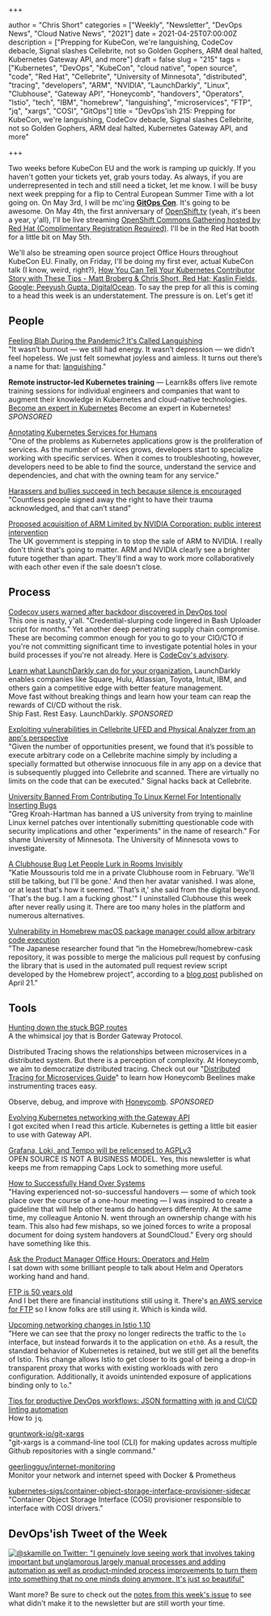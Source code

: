 +++

author = "Chris Short"
categories = ["Weekly", "Newsletter", "DevOps News", "Cloud Native News", "2021"]
date = 2021-04-25T07:00:00Z
description = ["Prepping for KubeCon, we're languishing, CodeCov debacle, Signal slashes Cellebrite, not so Golden Gophers, ARM deal halted, Kubernetes Gateway API, and more"]
draft = false
slug = "215"
tags = ["Kubernetes", "DevOps", "KubeCon", "cloud native", "open source", "code", "Red Hat", "Cellebrite", "University of Minnesota", "distributed", "tracing", "developers", "ARM", "NVIDIA", "LaunchDarkly", "Linux", "Clubhouse", "Gateway API", "Honeycomb", "handovers", "Operators", "Istio", "tech", "IBM", "homebrew", "languishing", "microservices", "FTP", "jq", "xargs", "COSI", "GitOps"]
title = "DevOps'ish 215: Prepping for KubeCon, we're languishing, CodeCov debacle, Signal slashes Cellebrite, not so Golden Gophers, ARM deal halted, Kubernetes Gateway API, and more"

+++

Two weeks before KubeCon EU and the work is ramping up quickly. If you haven't gotten your tickets yet, grab yours today. As always, if you are underrepresented in tech and still need a ticket, let me know. I will be busy next week prepping for a flip to Central European Summer Time with a lot going on. On May 3rd, I will be mc'ing [**GitOps Con**](https://kccnceu2021.sched.com/event/iZx4/gitops-con-hosted-by-weaveworks-redhat-complimentary-registration-required?iframe=no&w=100%25&sidebar=yes&bg=no). It's going to be awesome. On May 4th, the first anniversary of [OpenShift.tv](https://openshift.tv/) (yeah, it's been a year, y'all), I'll be live streaming [OpenShift Commons Gathering hosted by Red Hat (Complimentary Registration Required)](https://kccnceu2021.sched.com/event/iE1J/openshift-commons-gathering-hosted-by-red-hat-complimentary-registration-required). I'll be in the Red Hat booth for a little bit on May 5th.

We'll also be streaming open source project Office Hours throughout KubeCon EU. Finally, on Friday, I'll be doing my first ever, actual KubeCon talk (I know, weird, right?), [How You Can Tell Your Kubernetes Contributor Story with These Tips - Matt Broberg & Chris Short, Red Hat; Kaslin Fields, Google; Peeyush Gupta, DigitalOcean](https://kccnceu2021.sched.com/event/iE6I/how-you-can-tell-your-kubernetes-contributor-story-with-these-tips-matt-broberg-chris-short-red-hat-kaslin-fields-google-peeyush-gupta-digitalocean). To say the prep for all this is coming to a head this week is an understatement. The pressure is on. Let's get it!

## People

[Feeling Blah During the Pandemic? It's Called Languishing](https://www.nytimes.com/2021/04/19/well/mind/covid-mental-health-languishing.html)  
"It wasn’t burnout — we still had energy. It wasn’t depression — we didn’t feel hopeless. We just felt somewhat joyless and aimless. It turns out there’s a name for that: [languishing](https://www.jstor.org/stable/3090197)."

**Remote instructor-led Kubernetes training** — Learnk8s offers live remote training sessions for individual engineers and companies that want to augment their knowledge in Kubernetes and cloud-native technologies. [Become an expert in Kubernetes](https://learnk8s.io/training) Become an expert in Kubernetes! *SPONSORED*

[Annotating Kubernetes Services for Humans](https://kubernetes.io/blog/2021/04/20/annotating-k8s-for-humans/)  
"One of the problems as Kubernetes applications grow is the proliferation of services. As the number of services grows, developers start to specialize working with specific services. When it comes to troubleshooting, however, developers need to be able to find the source, understand the service and dependencies, and chat with the owning team for any service."

[Harassers and bullies succeed in tech because silence is encouraged](https://www.theregister.com/2021/04/20/harassers_and_bullies_succeed_in/)  
"Countless people signed away the right to have their trauma acknowledged, and that can’t stand"

[Proposed acquisition of ARM Limited by NVIDIA Corporation: public interest intervention](https://www.gov.uk/government/publications/proposed-acquisition-of-arm-limited-by-nvidia-corporation-public-interest-intervention)  
The UK government is stepping in to stop the sale of ARM to NVIDIA. I really don't think that's going to matter. ARM and NVIDIA clearly see a brighter future together than apart. They'll find a way to work more collaboratively with each other even if the sale doesn't close.

## Process

[Codecov users warned after backdoor discovered in DevOps tool](https://portswigger.net/daily-swig/codecov-users-warned-after-backdoor-discovered-in-devops-tool)  
This one is nasty, y'all. "Credential-slurping code lingered in Bash Uploader script for months." Yet another deep penetrating supply chain compromise. These are becoming common enough for you to go to your CIO/CTO if you're not committing significant time to investigate potential holes in your build processes if you're not already. Here is [CodeCov's advisory](https://about.codecov.io/security-update/).

[Learn what LaunchDarkly can do for your organization.](https://learn.launchdarkly.com/demo?utm_source=devopsish&utm_medium=news_pod&utm_campaign=21q1-newsletter)
LaunchDarkly enables companies like Square, Hulu, Atlassian, Toyota, Intuit, IBM, and others gain a competitive edge with better feature management.  
Move fast without breaking things and learn how your team can reap the rewards of CI/CD without the risk.  
Ship Fast. Rest Easy. LaunchDarkly. *SPONSORED*

[Exploiting vulnerabilities in Cellebrite UFED and Physical Analyzer from an app's perspective](https://signal.org/blog/cellebrite-vulnerabilities/)  
"Given the number of opportunities present, we found that it’s possible to execute arbitrary code on a Cellebrite machine simply by including a specially formatted but otherwise innocuous file in any app on a device that is subsequently plugged into Cellebrite and scanned. There are virtually no limits on the code that can be executed." Signal hacks back at Cellebrite.

[University Banned From Contributing To Linux Kernel For Intentionally Inserting Bugs](https://www.phoronix.com/scan.php?page=news_item&px=University-Ban-From-Linux-Dev)  
"Greg Kroah-Hartman has banned a US university from trying to mainline Linux kernel patches over intentionally submitting questionable code with security implications and other "experiments" in the name of research." For shame University of Minnesota. The University of Minnesota vows to investigate.

[A Clubhouse Bug Let People Lurk in Rooms Invisibly](https://www.wired.com/story/clubhouse-bug-lurkers-ghost/)  
"Katie Moussouris told me in a private Clubhouse room in February. 'We'll still be talking, but I'll be gone.' And then her avatar vanished. I was alone, or at least that's how it seemed. 'That’s it,' she said from the digital beyond. 'That's the bug. I am a fucking ghost.'" I uninstalled Clubhouse this week after never really using it. There are too many holes in the platform and numerous alternatives.

[Vulnerability in Homebrew macOS package manager could allow arbitrary code execution](https://portswigger.net/daily-swig/vulnerability-in-homebrew-macos-package-manager-could-allow-arbitrary-code-execution)  
"The Japanese researcher found that “in the Homebrew/homebrew-cask repository, it was possible to merge the malicious pull request by confusing the library that is used in the automated pull request review script developed by the Homebrew project”, according to a [blog post](https://blog.ryotak.me/post/homebrew-security-incident-en/) published on April 21."

## Tools

[Hunting down the stuck BGP routes](https://blog.benjojo.co.uk/post/bgp-stuck-routes-tcp-zero-window)  
A the whimsical joy that is Border Gateway Protocol.

Distributed Tracing shows the relationships between microservices in a distributed system. But there is a perception of complexity. At Honeycomb, we aim to democratize distributed tracing. Check out our "[Distributed Tracing for Microservices Guide](https://www.honeycomb.io/distributed-tracing-devopsish/?&utm_source=devopsish&utm_medium=newsletter&utm_campaign=ad&utm_keyword=&utm_content=guide-distributed-tracing-devopsish&utm_adgroup)" to learn how Honeycomb Beelines make instrumenting traces easy.

Observe, debug, and improve with [Honeycomb](https://ui.honeycomb.io/signup/?&utm_source=devopsish&utm_medium=newsletter&utm_campaign=ad&utm_content=product-signup). *SPONSORED*

[Evolving Kubernetes networking with the Gateway API](https://kubernetes.io/blog/2021/04/22/evolving-kubernetes-networking-with-the-gateway-api/)  
I got excited when I read this article. Kubernetes is getting a little bit easier to use with Gateway API.

[Grafana, Loki, and Tempo will be relicensed to AGPLv3](https://grafana.com/blog/2021/04/20/grafana-loki-tempo-relicensing-to-agplv3/)  
OPEN SOURCE IS NOT A BUSINESS MODEL. Yes, this newsletter is what keeps me from remapping Caps Lock to something more useful.

[How to Successfully Hand Over Systems](https://developers.soundcloud.com/blog/how-to-successfully-hand-over-systems)  
"Having experienced not-so-successful handovers — some of which took place over the course of a one-hour meeting — I was inspired to create a guideline that will help other teams do handovers differently. At the same time, my colleague Antonio N. went through an ownership change with his team. This also had few mishaps, so we joined forces to write a proposal document for doing system handovers at SoundCloud." Every org should have something like this.

[Ask the Product Manager Office Hours: Operators and Helm](https://www.youtube.com/watch?v=YowBHOOZakk)  
I sat down with some brilliant people to talk about Helm and Operators working hand and hand.

[FTP is 50 years old](https://www.filestash.app/2021/04/16/ftp-is-50-years-old/)  
And I bet there are financial institutions still using it. There's [an AWS service for FTP](https://aws.amazon.com/blogs/aws/new-aws-transfer-for-ftp-and-ftps-in-addition-to-existing-sftp/) so I know folks are still using it. Which is kinda wild.

[Upcoming networking changes in Istio 1.10](https://istio.io/latest/blog/2021/upcoming-networking-changes/)  
"Here we can see that the proxy no longer redirects the traffic to the `lo` interface, but instead forwards it to the application on `eth0`. As a result, the standard behavior of Kubernetes is retained, but we still get all the benefits of Istio. This change allows Istio to get closer to its goal of being a drop-in transparent proxy that works with existing workloads with zero configuration. Additionally, it avoids unintended exposure of applications binding only to `lo`."

[Tips for productive DevOps workflows: JSON formatting with jq and CI/CD linting automation](https://about.gitlab.com/blog/2021/04/21/devops-workflows-json-format-jq-ci-cd-lint/)  
How to `jq`.

[gruntwork-io/git-xargs](https://github.com/gruntwork-io/git-xargs)  
"git-xargs is a command-line tool (CLI) for making updates across multiple Github repositories with a single command."

[geerlingguy/internet-monitoring](https://github.com/geerlingguy/internet-monitoring)  
Monitor your network and internet speed with Docker & Prometheus

[kubernetes-sigs/container-object-storage-interface-provisioner-sidecar](https://github.com/kubernetes-sigs/container-object-storage-interface-provisioner-sidecar)  
"Container Object Storage Interface (COSI) provisioner responsible to interface with COSI drivers."

## DevOps'ish Tweet of the Week

[![@skamille on Twitter: "I genuinely love seeing work that involves taking important but unglamorous largely manual processes and adding automation as well as product-minded process improvements to turn them into something that no one minds doing anymore. It's just so beautiful"](/images/215-devopsish-tweet-of-the-week.png)](https://twitter.com/skamille/status/1384910084745084930)

Want more? Be sure to check out the [notes from this week's issue](https://devopsish.com/215/notes/) to see what didn't make it to the newsletter but are still worth your time.
